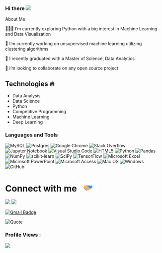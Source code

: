 ### Hi there  <img src="https://raw.githubusercontent.com/alexnaiman/alexnaiman/master/resources/Confused_Dog.gif" height="50px" />

About Me

👨🏽‍💻 I’m currently exploring Python with a big interest in Machine Learning and Data Visualization

🔭 I’m currently working on unsupervised machine learning utilizing clustering algorithms

💼 I recently graduated with a Master of Science, Data Analytics

👯 I’m looking to collaborate on any open source project




## Technologies :fire:
- Data Analysis 
- Data Science
- Python
- Competitive Programming
- Machine Learning
- Deep Learning

### Languages and Tools

![MySQL](https://img.shields.io/badge/mysql-%2300f.svg?style=for-the-badge&logo=mysql&logoColor=white)
![Postgres](https://img.shields.io/badge/postgres-%23316192.svg?style=for-the-badge&logo=postgresql&logoColor=white)
![Google Chrome](https://img.shields.io/badge/Google%20Chrome-4285F4?style=for-the-badge&logo=GoogleChrome&logoColor=white)
![Stack Overflow](https://img.shields.io/badge/-Stackoverflow-FE7A16?style=for-the-badge&logo=stack-overflow&logoColor=white)
![Jupyter Notebook](https://img.shields.io/badge/jupyter-%23FA0F00.svg?style=for-the-badge&logo=jupyter&logoColor=white)
![Visual Studio Code](https://img.shields.io/badge/Visual%20Studio%20Code-0078d7.svg?style=for-the-badge&logo=visual-studio-code&logoColor=white)
![HTML5](https://img.shields.io/badge/html5-%23E34F26.svg?style=for-the-badge&logo=html5&logoColor=white)
![Python](https://img.shields.io/badge/python-3670A0?style=for-the-badge&logo=python&logoColor=ffdd54)
![Pandas](https://img.shields.io/badge/pandas-%23150458.svg?style=for-the-badge&logo=pandas&logoColor=white)
![NumPy](https://img.shields.io/badge/numpy-%23013243.svg?style=for-the-badge&logo=numpy&logoColor=white)
![scikit-learn](https://img.shields.io/badge/scikit--learn-%23F7931E.svg?style=for-the-badge&logo=scikit-learn&logoColor=white)
![SciPy](https://img.shields.io/badge/SciPy-%230C55A5.svg?style=for-the-badge&logo=scipy&logoColor=%white)
![TensorFlow](https://img.shields.io/badge/TensorFlow-%23FF6F00.svg?style=for-the-badge&logo=TensorFlow&logoColor=white)
![Microsoft Excel](https://img.shields.io/badge/Microsoft_Excel-217346?style=for-the-badge&logo=microsoft-excel&logoColor=white)
![Microsoft PowerPoint](https://img.shields.io/badge/Microsoft_PowerPoint-B7472A?style=for-the-badge&logo=microsoft-powerpoint&logoColor=white)
![Microsoft Access](https://img.shields.io/badge/Microsoft_Access-A4373A?style=for-the-badge&logo=microsoft-access&logoColor=white)
![Mac OS](https://img.shields.io/badge/mac%20os-000000?style=for-the-badge&logo=macos&logoColor=F0F0F0)
![Windows](https://img.shields.io/badge/Windows-0078D6?style=for-the-badge&logo=windows&logoColor=white)
![GitHub](https://img.shields.io/badge/github-%23121011.svg?style=for-the-badge&logo=github&logoColor=white)











# Connect with me<img src="https://github.com/SatYu26/SatYu26/blob/master/Assets/Handshake.gif" height="32px">


[![](https://img.shields.io/badge/Spotify-1ED760?style=for-the-badge&logo=spotify&logoColor=white)](https://open.spotify.com/playlist/37i9dQZF1EId4go5ahzE07?si=a23294871eb3464d) [![](https://img.shields.io/badge/linkedin-%230077B5.svg?style=for-the-badge&logo=linkedin)](https://www.linkedin.com/in/brandi-enrietti/)

[![Gmail Badge](https://img.shields.io/badge/-blenrietti@gmail.com-c14438?style=flat-square&logo=Gmail&logoColor=white&link=mailto:blenrietti@gmail.com)](mailto:blenrietti@gmail.com)

![Quote](https://github-readme-quotes.herokuapp.com/quote?quoteCategory=motivational)


 ### Profile Views :<br>
  <img src="https://profile-counter.glitch.me/benrietti/count.svg" />
